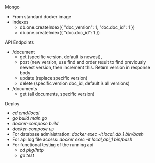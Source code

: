 Mongo
* From standard docker image
* Indexes
    * db.one.createIndex({ "doc_version": 1, "doc.doc_id": 1 })
    * db.one.createIndex({ "doc.doc_id": 1 })

API Endpoints
* /document
    * get (specific version, default is newest),
    * post (new version, use find and order result to find previously newest version, then increment this. Return version in response body
    * update (replace specific version)
    * delete (specific version doc_id, default is all versions)
* /documents
    * get (all documents, specific version)

Deploy
* *cd cmd/local*
* *go build main.go*
* *docker-compose build*
* *docker-compose up*
* For database administration: *docker exec -it local_db_1 bin/bash* 
* For api log file access: *docker exec -it local_api_1 bin/bash*
* For functional testing of the running api
    * *cd pkg/http*
    * *go test*